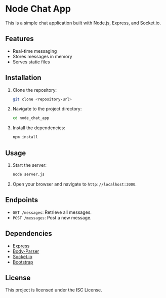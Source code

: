 # Node Chat App

This is a simple chat application built with Node.js, Express, and Socket.io.

## Features

- Real-time messaging
- Stores messages in memory
- Serves static files

## Installation

1. Clone the repository:
    ```sh
    git clone <repository-url>
    ```
2. Navigate to the project directory:
    ```sh
    cd node_chat_app
    ```
3. Install the dependencies:
    ```sh
    npm install
    ```

## Usage

1. Start the server:
    ```sh
    node server.js
    ```
2. Open your browser and navigate to `http://localhost:3000`.

## Endpoints

- `GET /messages`: Retrieve all messages.
- `POST /messages`: Post a new message.

## Dependencies

- [Express](https://www.npmjs.com/package/express)
- [Body-Parser](https://www.npmjs.com/package/body-parser)
- [Socket.io](https://www.npmjs.com/package/socket.io)
- [Bootstrap](https://www.npmjs.com/package/bootstrap)

## License

This project is licensed under the ISC License.